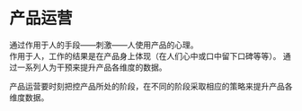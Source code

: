 # 产品运营

通过作用于人的手段——刺激——人使用产品的心理。  
作用于人，工作的结果是在产品身上体现（在人们心中或口中留下口碑等等）。
通过一系列人为干预来提升产品各维度的数据。  

产品运营要时刻把控产品所处的阶段，在不同的阶段采取相应的策略来提升产品各维度数据。  
